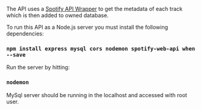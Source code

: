 The API uses a [Spotify API Wrapper](https://github.com/JMPerez/spotify-web-api-js.git) to get the metadata of each track which is then added to owned database.

To run this API as a Node.js server you must install the following dependencies:

### `npm install express mysql cors nodemon spotify-web-api when --save`

Run the server by hitting:

### `nodemon`

MySql server should be running in the localhost and accessed with root user.
